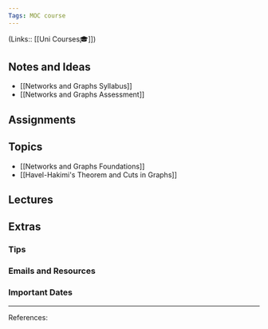 ```yaml
---
Tags: MOC course
---
```

(Links:: [[Uni Courses🎓]])
## Notes and Ideas
- [[Networks and Graphs Syllabus]]
- [[Networks and Graphs Assessment]]
## Assignments
## Topics
- [[Networks and Graphs Foundations]]
- [[Havel-Hakimi's Theorem and Cuts in Graphs]]
## Lectures
## Extras
### Tips
### Emails and Resources
### Important Dates
___
References:
